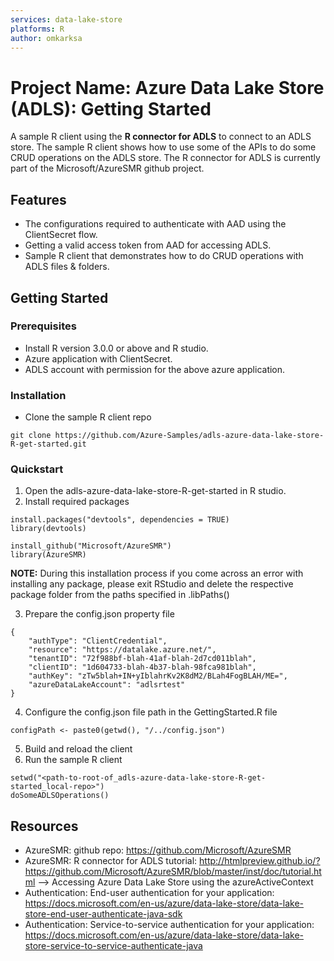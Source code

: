 ```yaml
---
services: data-lake-store
platforms: R
author: omkarksa
---
```


# Project Name: Azure Data Lake Store (ADLS): Getting Started

A sample R client using the **R connector for ADLS** to connect to an ADLS store.
The sample R client shows how to use some of the APIs to do some CRUD operations on the ADLS store.
The R connector for ADLS is currently part of the Microsoft/AzureSMR github project.

## Features

* The configurations required to authenticate with AAD using the ClientSecret flow.
* Getting a valid access token from AAD for accessing ADLS.
* Sample R client that demonstrates how to do CRUD operations with ADLS files & folders.

## Getting Started


### Prerequisites

- Install R version 3.0.0 or above and R studio.
- Azure application with ClientSecret.
- ADLS account with permission for the above azure application.

### Installation

- Clone the sample R client repo
```
git clone https://github.com/Azure-Samples/adls-azure-data-lake-store-R-get-started.git
```

### Quickstart

1. Open the adls-azure-data-lake-store-R-get-started in R studio.
2. Install required packages
```
install.packages("devtools", dependencies = TRUE)
library(devtools)

install_github("Microsoft/AzureSMR")
library(AzureSMR)
```
**NOTE:** During this installation process if you come across an error with installing any
package, please exit RStudio and delete the respective package folder from the paths
specified in .libPaths()

3. Prepare the config.json property file
```
{
    "authType": "ClientCredential",
    "resource": "https://datalake.azure.net/",
    "tenantID": "72f988bf-blah-41af-blah-2d7cd011blah",
    "clientID": "1d604733-blah-4b37-blah-98fca981blah",
    "authKey": "zTw5blah+IN+yIblahrKv2K8dM2/BLah4FogBLAH/ME=",
    "azureDataLakeAccount": "adlsrtest"
}
```
4. Configure the config.json file path in the GettingStarted.R file
```
configPath <- paste0(getwd(), "/../config.json")
```
5. Build and reload the client
6. Run the sample R client
```
setwd("<path-to-root-of_adls-azure-data-lake-store-R-get-started_local-repo>")
doSomeADLSOperations()
```

## Resources

- AzureSMR: github repo: https://github.com/Microsoft/AzureSMR
- AzureSMR: R connector for ADLS tutorial: http://htmlpreview.github.io/?https://github.com/Microsoft/AzureSMR/blob/master/inst/doc/tutorial.html --> Accessing Azure Data Lake Store using the azureActiveContext
- Authentication: End-user authentication for your application: https://docs.microsoft.com/en-us/azure/data-lake-store/data-lake-store-end-user-authenticate-java-sdk
- Authentication: Service-to-service authentication for your application: https://docs.microsoft.com/en-us/azure/data-lake-store/data-lake-store-service-to-service-authenticate-java
